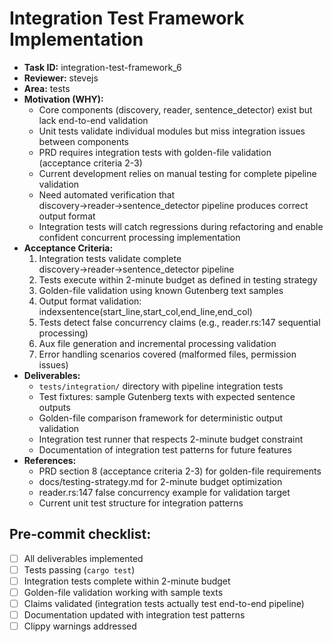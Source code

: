 # Integration Test Framework Implementation

* **Task ID:** integration-test-framework_6
* **Reviewer:** stevejs
* **Area:** tests
* **Motivation (WHY):**
  - Core components (discovery, reader, sentence_detector) exist but lack end-to-end validation
  - Unit tests validate individual modules but miss integration issues between components
  - PRD requires integration tests with golden-file validation (acceptance criteria 2-3)
  - Current development relies on manual testing for complete pipeline validation
  - Need automated verification that discovery→reader→sentence_detector pipeline produces correct output format
  - Integration tests will catch regressions during refactoring and enable confident concurrent processing implementation
* **Acceptance Criteria:**
  1. Integration tests validate complete discovery→reader→sentence_detector pipeline
  2. Tests execute within 2-minute budget as defined in testing strategy
  3. Golden-file validation using known Gutenberg text samples
  4. Output format validation: index<TAB>sentence<TAB>(start_line,start_col,end_line,end_col)
  5. Tests detect false concurrency claims (e.g., reader.rs:147 sequential processing)
  6. Aux file generation and incremental processing validation
  7. Error handling scenarios covered (malformed files, permission issues)
* **Deliverables:**
  - `tests/integration/` directory with pipeline integration tests
  - Test fixtures: sample Gutenberg texts with expected sentence outputs
  - Golden-file comparison framework for deterministic output validation
  - Integration test runner that respects 2-minute budget constraint
  - Documentation of integration test patterns for future features
* **References:**
  - PRD section 8 (acceptance criteria 2-3) for golden-file requirements
  - docs/testing-strategy.md for 2-minute budget optimization
  - reader.rs:147 false concurrency example for validation target
  - Current unit test structure for integration patterns

## Pre-commit checklist:
- [ ] All deliverables implemented
- [ ] Tests passing (`cargo test`)
- [ ] Integration tests complete within 2-minute budget
- [ ] Golden-file validation working with sample texts
- [ ] Claims validated (integration tests actually test end-to-end pipeline)
- [ ] Documentation updated with integration test patterns
- [ ] Clippy warnings addressed